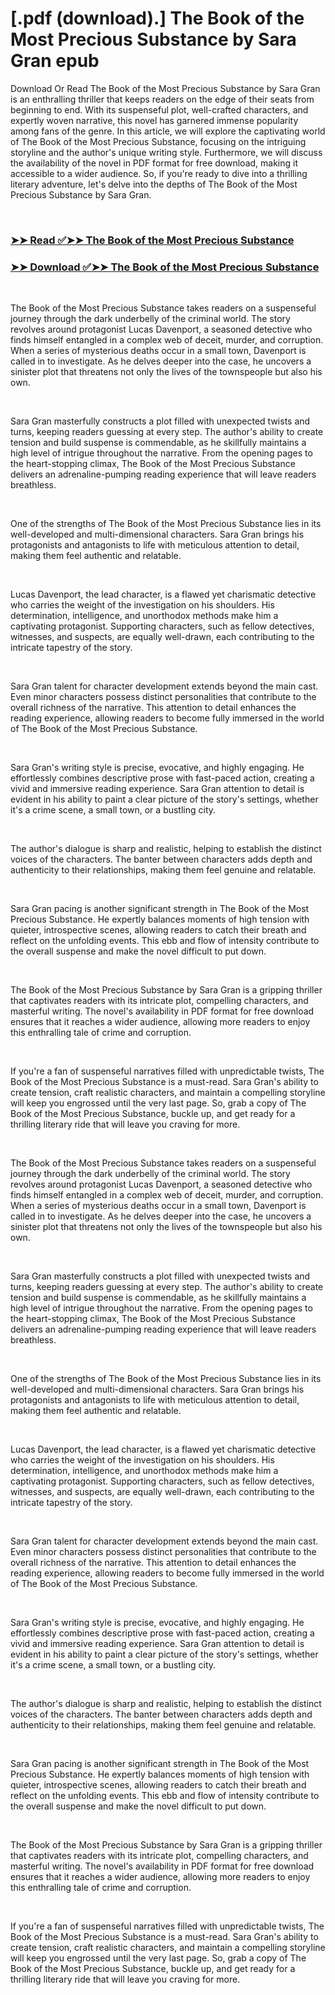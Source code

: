 # [.pdf (download).] The Book of the Most Precious Substance by Sara Gran epub

<p>Download Or Read The Book of the Most Precious Substance by Sara Gran is an enthralling thriller that keeps readers on the edge of their seats from beginning to end. With its suspenseful plot, well-crafted characters, and expertly woven narrative, this novel has garnered immense popularity among fans of the genre. In this article, we will explore the captivating world of The Book of the Most Precious Substance, focusing on the intriguing storyline and the author's unique writing style. Furthermore, we will discuss the availability of the novel in PDF format for free download, making it accessible to a wider audience. So, if you're ready to dive into a thrilling literary adventure, let's delve into the depths of The Book of the Most Precious Substance by Sara Gran.</p>
<p>&nbsp;</p>

### [➤➤ Read ✅➤➤ The Book of the Most Precious Substance](https://pdf2worldwide.blogspot.com/id/58945991)

### [➤➤ Download ✅➤➤ The Book of the Most Precious Substance](https://pdf2worldwide.blogspot.com/id/58945991)

<p>&nbsp;</p>
<p>The Book of the Most Precious Substance takes readers on a suspenseful journey through the dark underbelly of the criminal world. The story revolves around protagonist Lucas Davenport, a seasoned detective who finds himself entangled in a complex web of deceit, murder, and corruption. When a series of mysterious deaths occur in a small town, Davenport is called in to investigate. As he delves deeper into the case, he uncovers a sinister plot that threatens not only the lives of the townspeople but also his own.</p>
<p>&nbsp;</p>
<p>Sara Gran masterfully constructs a plot filled with unexpected twists and turns, keeping readers guessing at every step. The author's ability to create tension and build suspense is commendable, as he skillfully maintains a high level of intrigue throughout the narrative. From the opening pages to the heart-stopping climax, The Book of the Most Precious Substance delivers an adrenaline-pumping reading experience that will leave readers breathless.</p>
<p>&nbsp;</p>
<p>One of the strengths of The Book of the Most Precious Substance lies in its well-developed and multi-dimensional characters. Sara Gran brings his protagonists and antagonists to life with meticulous attention to detail, making them feel authentic and relatable.</p>
<p>&nbsp;</p>
<p>Lucas Davenport, the lead character, is a flawed yet charismatic detective who carries the weight of the investigation on his shoulders. His determination, intelligence, and unorthodox methods make him a captivating protagonist. Supporting characters, such as fellow detectives, witnesses, and suspects, are equally well-drawn, each contributing to the intricate tapestry of the story.</p>
<p>&nbsp;</p>
<p>Sara Gran talent for character development extends beyond the main cast. Even minor characters possess distinct personalities that contribute to the overall richness of the narrative. This attention to detail enhances the reading experience, allowing readers to become fully immersed in the world of The Book of the Most Precious Substance.</p>
<p>&nbsp;</p>
<p>Sara Gran's writing style is precise, evocative, and highly engaging. He effortlessly combines descriptive prose with fast-paced action, creating a vivid and immersive reading experience. Sara Gran attention to detail is evident in his ability to paint a clear picture of the story's settings, whether it's a crime scene, a small town, or a bustling city.</p>
<p>&nbsp;</p>
<p>The author's dialogue is sharp and realistic, helping to establish the distinct voices of the characters. The banter between characters adds depth and authenticity to their relationships, making them feel genuine and relatable.</p>
<p>&nbsp;</p>
<p>Sara Gran pacing is another significant strength in The Book of the Most Precious Substance. He expertly balances moments of high tension with quieter, introspective scenes, allowing readers to catch their breath and reflect on the unfolding events. This ebb and flow of intensity contribute to the overall suspense and make the novel difficult to put down.</p>
<p>&nbsp;</p>
<p>The Book of the Most Precious Substance by Sara Gran is a gripping thriller that captivates readers with its intricate plot, compelling characters, and masterful writing. The novel's availability in PDF format for free download ensures that it reaches a wider audience, allowing more readers to enjoy this enthralling tale of crime and corruption.</p>
<p>&nbsp;</p>
<p>If you're a fan of suspenseful narratives filled with unpredictable twists, The Book of the Most Precious Substance is a must-read. Sara Gran's ability to create tension, craft realistic characters, and maintain a compelling storyline will keep you engrossed until the very last page. So, grab a copy of The Book of the Most Precious Substance, buckle up, and get ready for a thrilling literary ride that will leave you craving for more.</p>
<p>&nbsp;</p>
<p>The Book of the Most Precious Substance takes readers on a suspenseful journey through the dark underbelly of the criminal world. The story revolves around protagonist Lucas Davenport, a seasoned detective who finds himself entangled in a complex web of deceit, murder, and corruption. When a series of mysterious deaths occur in a small town, Davenport is called in to investigate. As he delves deeper into the case, he uncovers a sinister plot that threatens not only the lives of the townspeople but also his own.</p>
<p>&nbsp;</p>
<p>Sara Gran masterfully constructs a plot filled with unexpected twists and turns, keeping readers guessing at every step. The author's ability to create tension and build suspense is commendable, as he skillfully maintains a high level of intrigue throughout the narrative. From the opening pages to the heart-stopping climax, The Book of the Most Precious Substance delivers an adrenaline-pumping reading experience that will leave readers breathless.</p>
<p>&nbsp;</p>
<p>One of the strengths of The Book of the Most Precious Substance lies in its well-developed and multi-dimensional characters. Sara Gran brings his protagonists and antagonists to life with meticulous attention to detail, making them feel authentic and relatable.</p>
<p>&nbsp;</p>
<p>Lucas Davenport, the lead character, is a flawed yet charismatic detective who carries the weight of the investigation on his shoulders. His determination, intelligence, and unorthodox methods make him a captivating protagonist. Supporting characters, such as fellow detectives, witnesses, and suspects, are equally well-drawn, each contributing to the intricate tapestry of the story.</p>
<p>&nbsp;</p>
<p>Sara Gran talent for character development extends beyond the main cast. Even minor characters possess distinct personalities that contribute to the overall richness of the narrative. This attention to detail enhances the reading experience, allowing readers to become fully immersed in the world of The Book of the Most Precious Substance.</p>
<p>&nbsp;</p>
<p>Sara Gran's writing style is precise, evocative, and highly engaging. He effortlessly combines descriptive prose with fast-paced action, creating a vivid and immersive reading experience. Sara Gran attention to detail is evident in his ability to paint a clear picture of the story's settings, whether it's a crime scene, a small town, or a bustling city.</p>
<p>&nbsp;</p>
<p>The author's dialogue is sharp and realistic, helping to establish the distinct voices of the characters. The banter between characters adds depth and authenticity to their relationships, making them feel genuine and relatable.</p>
<p>&nbsp;</p>
<p>Sara Gran pacing is another significant strength in The Book of the Most Precious Substance. He expertly balances moments of high tension with quieter, introspective scenes, allowing readers to catch their breath and reflect on the unfolding events. This ebb and flow of intensity contribute to the overall suspense and make the novel difficult to put down.</p>
<p>&nbsp;</p>
<p>The Book of the Most Precious Substance by Sara Gran is a gripping thriller that captivates readers with its intricate plot, compelling characters, and masterful writing. The novel's availability in PDF format for free download ensures that it reaches a wider audience, allowing more readers to enjoy this enthralling tale of crime and corruption.</p>
<p>&nbsp;</p>
<p>If you're a fan of suspenseful narratives filled with unpredictable twists, The Book of the Most Precious Substance is a must-read. Sara Gran's ability to create tension, craft realistic characters, and maintain a compelling storyline will keep you engrossed until the very last page. So, grab a copy of The Book of the Most Precious Substance, buckle up, and get ready for a thrilling literary ride that will leave you craving for more.</p>
<p>&nbsp;</p>
